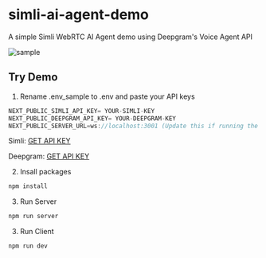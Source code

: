 # simli-ai-agent-demo
 A simple Simli WebRTC AI Agent demo using Deepgram's Voice Agent API
 
![sample](https://github.com/user-attachments/assets/6f3445ec-fbf0-4272-9312-6efafd3a0cfe)

 ## Try Demo
 1. Rename .env_sample to .env and paste your API keys
```js
NEXT_PUBLIC_SIMLI_API_KEY= YOUR-SIMLI-KEY
NEXT_PUBLIC_DEEPGRAM_API_KEY= YOUR-DEEPGRAM-KEY
NEXT_PUBLIC_SERVER_URL=ws://localhost:3001 (Update this if running the server publicly)
``` 

Simli: [GET API KEY](https://www.simli.com/profile)

Deepgram: [GET API KEY](https://deepgram.com)

2. Insall packages
```bash
npm install
```

3. Run Server 
```bash
npm run server
```

3. Run Client 
```bash
npm run dev
```
